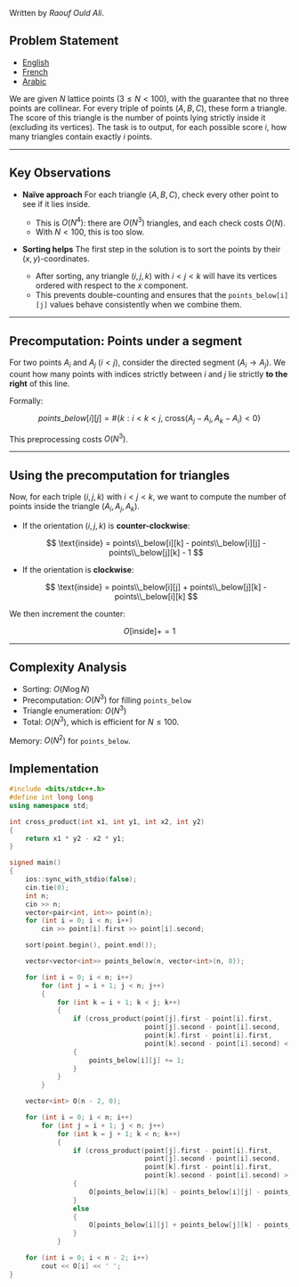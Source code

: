 Written by *Raouf Ould Ali*.
 
## Problem Statement
- [English](statements/carnival.en.pdf)
- [French](statements/carnival.fr.pdf)
- [Arabic](statements/carnival.ar_DZ.pdf)


We are given $N$ lattice points ($3 \leq N < 100$), with the guarantee that no three points are collinear. For every triple of points $(A, B, C)$, these form a triangle. The score of this triangle is the number of points lying strictly inside it (excluding its vertices). The task is to output, for each possible score $i$, how many triangles contain exactly $i$ points.

---

## Key Observations

- **Naïve approach**
   For each triangle $(A, B, C)$, check every other point to see if it lies inside.

    * This is $O(N^4)$: there are $O(N^3)$ triangles, and each check costs $O(N)$.
    * With $N < 100$, this is too slow.

- **Sorting helps**
   The first step in the solution is to sort the points by their $(x, y)$-coordinates.

    * After sorting, any triangle $(i, j, k)$ with $i < j < k$ will have its vertices ordered with respect to the $x$ component.
    * This prevents double-counting and ensures that the `points_below[i][j]` values behave consistently when we combine them.

---

## Precomputation: Points under a segment

For two points $A_i$ and $A_j$ ($i < j$), consider the directed segment $(A_i \to A_j)$.
We count how many points with indices strictly between $i$ and $j$ lie strictly **to the right** of this line.

Formally:

$$
points\_ below[i][j] = \#\{ k : i < k < j, \; \text{cross}(A_j - A_i, A_k - A_i) < 0 \}
$$

This preprocessing costs $O(N^3)$.

---

## Using the precomputation for triangles

Now, for each triple $(i,j,k)$ with $i<j<k$, we want to compute the number of points inside the triangle $(A_i,A_j,A_k)$.

* If the orientation $(i,j,k)$ is **counter-clockwise**:

  $$
  \text{inside} = points\\_below[i][k] - points\\_below[i][j] - points\\_below[j][k] - 1
  $$

* If the orientation is **clockwise**:

  $$
  \text{inside} = points\\_below[i][j] + points\\_below[j][k] - points\\_below[i][k]
  $$

We then increment the counter:

$$
O[\text{inside}] += 1
$$

---

## Complexity Analysis

* Sorting: $O(N \log N)$
* Precomputation: $O(N^3)$ for filling `points_below`
* Triangle enumeration: $O(N^3)$
* Total: $O(N^3)$, which is efficient for $N \leq 100$.

Memory: $O(N^2)$ for `points_below`.

## Implementation
```cpp
#include <bits/stdc++.h>
#define int long long
using namespace std;

int cross_product(int x1, int y1, int x2, int y2)
{
    return x1 * y2 - x2 * y1;
}

signed main()
{
    ios::sync_with_stdio(false);
    cin.tie(0);
    int n;
    cin >> n;
    vector<pair<int, int>> point(n);
    for (int i = 0; i < n; i++)
        cin >> point[i].first >> point[i].second;

    sort(point.begin(), point.end());

    vector<vector<int>> points_below(n, vector<int>(n, 0));

    for (int i = 0; i < n; i++)
        for (int j = i + 1; j < n; j++)
        {
            for (int k = i + 1; k < j; k++)
            {
                if (cross_product(point[j].first - point[i].first,
                                  point[j].second - point[i].second,
                                  point[k].first - point[i].first,
                                  point[k].second - point[i].second) < 0)
                {
                    points_below[i][j] += 1;
                }
            }
        }

    vector<int> O(n - 2, 0);

    for (int i = 0; i < n; i++)
        for (int j = i + 1; j < n; j++)
            for (int k = j + 1; k < n; k++)
            {
                if (cross_product(point[j].first - point[i].first,
                                  point[j].second - point[i].second,
                                  point[k].first - point[i].first,
                                  point[k].second - point[i].second) > 0)
                {
                    O[points_below[i][k] - points_below[i][j] - points_below[j][k] - 1] += 1;
                }
                else
                {
                    O[points_below[i][j] + points_below[j][k] - points_below[i][k]] += 1;
                }
            }

    for (int i = 0; i < n - 2; i++)
        cout << O[i] << ' ';
}
```